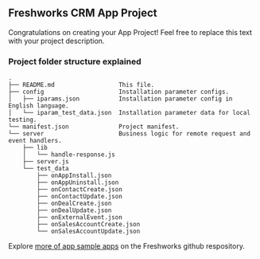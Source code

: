 ## Freshworks CRM App Project

Congratulations on creating your App Project! Feel free to replace this text with your project description.

### Project folder structure explained

    .
    ├── README.md                  This file.
    ├── config                     Installation parameter configs.
    │   ├── iparams.json           Installation parameter config in English language.
    │   └── iparam_test_data.json  Installation parameter data for local testing.
    └── manifest.json              Project manifest.
    └── server                     Business logic for remote request and event handlers.
        ├── lib
        │   └── handle-response.js
        ├── server.js
        └── test_data
            ├── onAppInstall.json
            ├── onAppUninstall.json
            ├── onContactCreate.json
            ├── onContactUpdate.json
            ├── onDealCreate.json
            ├── onDealUpdate.json
            ├── onExternalEvent.json
            ├── onSalesAccountCreate.json
            └── onSalesAccountUpdate.json

Explore [more of app sample apps](https://community.developers.freshworks.com/t/freshworks-sample-apps/3604) on the Freshworks github respository.

